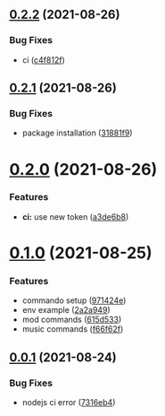 ## [0.2.2](https://github.com/Alphasians/AINA/compare/v0.2.1...v0.2.2) (2021-08-26)


### Bug Fixes

* ci ([c4f812f](https://github.com/Alphasians/AINA/commit/c4f812ff0a9a7f92b98bc54bcb0c7d21cd4fe2c7))



## [0.2.1](https://github.com/Alphasians/AINA/compare/v0.2.0...v0.2.1) (2021-08-26)


### Bug Fixes

* package installation ([31881f9](https://github.com/Alphasians/AINA/commit/31881f92a1c5a233ff941c1088c8c93640925c70))



# [0.2.0](https://github.com/Alphasians/AINA/compare/v0.1.0...v0.2.0) (2021-08-26)


### Features

* **ci:** use new token ([a3de6b8](https://github.com/Alphasians/AINA/commit/a3de6b8cd58596b80946267575161c6ac2c652aa))



# [0.1.0](https://github.com/Alphasians/AINA/compare/v0.0.1...v0.1.0) (2021-08-25)


### Features

* commando setup ([971424e](https://github.com/Alphasians/AINA/commit/971424e4c7f4752404b2e15a33a48ec87e760eb0))
* env example ([2a2a949](https://github.com/Alphasians/AINA/commit/2a2a949ad18ecd9aa7dbba6bdee80d2b42e65850))
* mod commands ([615d533](https://github.com/Alphasians/AINA/commit/615d53368a7c6e06d9f7cce6d996005e55173bda))
* music commands ([f66f62f](https://github.com/Alphasians/AINA/commit/f66f62fe2eadd1ab0f7730ed8637ba796049aa2c))



## [0.0.1](https://github.com/Alphasians/AINA/compare/7316eb44e27acaeca21e91beddc8180ef22d3aa7...v0.0.1) (2021-08-24)


### Bug Fixes

* nodejs ci error ([7316eb4](https://github.com/Alphasians/AINA/commit/7316eb44e27acaeca21e91beddc8180ef22d3aa7))



